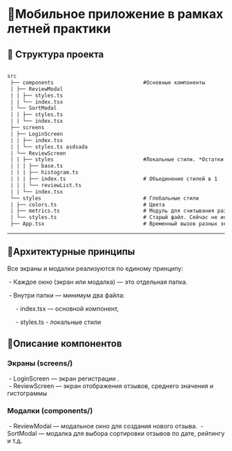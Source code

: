 # 📱Мобильное приложение в рамках летней практики
 
## 📁 Структура проекта  

```md

src
 ├── components                             #Основные компоненты
 | ├── ReviewModal
 | | ├── styles.ts
 | | └── index.tsx
 | └── SortModal
 | | ├── styles.ts
 | | └── index.tsx
 ├── screens
 | ├── LoginScreen
 | | ├── index.tsx
 | | └── styles.ts asdsada
 | └── ReviewScreen
 | | ├── styles                             #Локальные стили. *Остатки старой архитектуры, надо объединить*
 | | | ├── base.ts
 | | | ├── histogram.ts
 | | | ├── index.ts                         # Объединение стилей в 1
 | | | └── reviewList.ts
 | | └── index.tsx
 └── styles                                 # Глобальные стили
 | ├── colors.ts                            # Цвета
 | ├── metrics.ts                           # Модуль для считывания размеров экрана
 | └── styles.ts                            # Старый файл. Сейчас не используется. 
 ├── App.tsx                                # Временный вызов разных экранов

```

---
## 🧱Архитектурные принципы

Все экраны и модалки реализуются по единому принципу:

 - Каждое окно (экран или модалка) — это отдельная папка.

 - Внутри папки — минимум два файла:

     - index.tsx — основной компонент,

     - styles.ts - локальные стили
## 📄Описание компонентов

### Экраны (screens/)
 - LoginScreen — экран регистрации .  
 - ReviewScreen — экран отображения отзывов, среднего значения и гистограммы
### Модалки (components/)
 - ReviewModal — модальное окно для создания нового отзыва.
 - SortModal — модалка для выбора сортировки отзывов по дате, рейтингу и т.д.